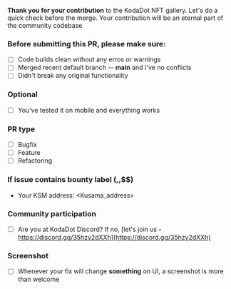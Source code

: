 **Thank you for your contribution** to the KodaDot NFT gallery.
Let's do a quick check before the merge.
Your contribution will be an eternal part of the community codebase

### Before submitting this PR, please make sure:
- [ ] Code builds clean without any erros or warnings
- [ ] Merged recent default branch -- **main** and I've no conflicts
- [ ] Didn't break any original functionality

### Optional
- [ ] You've tested it on mobile and everything works

### PR type
- [ ] Bugfix
- [ ] Feature
- [ ] Refactoring

### If issue contains bounty label ($,$$,$$$)
- Your KSM address: <Kusama_address>

### Community participation
- [ ] Are you at KodaDot Discord? If no, [let's join us - https://discord.gg/35hzy2dXXh](https://discord.gg/35hzy2dXXh)

### Screenshot
- [ ] Whenever your fix will change **something** on UI, a screenshot is more than welcome
